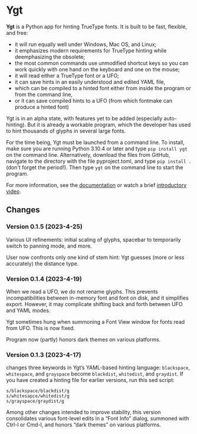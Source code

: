 # Ygt

**Ygt** is a Python app for hinting TrueType fonts. It is built to be fast, flexible, and free:

- it will run equally well under Windows, Mac OS, and Linux;
- it emphasizes modern requirements for TrueType hinting while deemphasizing the obsolete;
- the most common commands use unmodified shortcut keys so you can work quickly with one hand on the keyboard and one on the mouse;
- it will read either a TrueType font or a UFO;
- it can save hints in an easily understood and edited YAML file,
- which can be compiled to a hinted font either from inside the program or from the command line,
- or it can save compiled hints to a UFO (from which fontmake can produce a hinted font)

Ygt is in an alpha state, with features yet to be added (especially auto-hinting). But it is already a workable program, which the developer has used to hint thousands of glyphs in several large fonts.

For the time being, Ygt must be launched from a command line. To install, make sure you are running Python 3.10.4 or later and type `pip install ygt` on the command line. Alternatively, download the files from GitHub, navigate to the directory with the file pyproject.toml, and type `pip install .` (don't forget the period!). Then type `ygt` on the command line to start the program.

For more information, see the [documentation](https://github.com/psb1558/ygt/tree/main/docs) or watch a brief [introductory video](https://psb1558.github.io/ygt/index.html).

## Changes

### Version 0.1.5 (2023-4-25)

Various UI refinements: initial scaling of glyphs, spacebar to temporarily switch to panning mode, and more.

User now confronts only one kind of stem hint: Ygt guesses (more or less accurately) the distance type.

### Version 0.1.4 (2023-4-19)

When we read a UFO, we do not rename glyphs. This prevents incompatibilities between in-memory font and font on disk, and it simplifies export. However, it may complicate shifting back and forth between UFO and YAML modes.

Ygt sometimes hung when summoning a Font View window for fonts read from UFO. This is now fixed.

Program now (partly) honors dark themes on various platforms.

### Version 0.1.3 (2023-4-17)

changes three keywords in Ygt’s YAML-based hinting language: `blackspace`, `whitespace`, and `grayspace` become `blackdist`, `whitedist`, and `graydist`. If you have created a hinting file for earlier versions, run this sed script:
```
s/blackspace/blackdist/g
s/whitesapce/whitedist/g
s/grayspace/graydist/g
```
Among other changes intended to improve stability, this version consolidates various font-level edits in a “Font Info” dialog, summoned with Ctrl-I or Cmd-I, and honors “dark themes” on various platforms.
